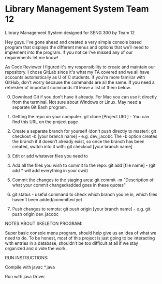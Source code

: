 # Library Management System Team 12

Library Management System designed for SENG 300 by Team 12

Hey guys. I've gone ahead and created a very simple console based program that displays
the different menus and options that we'll need to implement into the program.
If you notice I've missed any of our requirements let me know!

As Code Reviewer I figured it's my responsibility to create and maintain our repository.
I chose GitLab since it's what my TA covered and we all have accounts automatically
as U of C students. If you're more familiar with GitHub, don't worry because the
commands are all the same. If you need a refresher of important commands I'll leave a list
of them below.

0. Download Git if you don't have it already. For Mac you can use it directly from the terminal. Not sure about Windows or Linux. May need a separate Git Bash program.

1. Getting the repo on your computer: git clone [Project URL] - You can find this URL on the project page

2. Create a separate branch for yourself (don't push directly to master): git checkout -b [your branch name] - e.g. dev_jacobc
   The -b option creates the branch if it doesn't already exist, so once the branch has been created, switch into it with: git checkout [your branch name]

3. Edit or add whatever files you need to

4. Add all the files you wish to commit to the repo: git add [file name] - (git add * will add everything in your cwd)

5. Commit the changes to the staging area: git commit -m "Description of what your commit changed/added goes in these quotes"

6. git status - useful command to check which branch you're in, which files haven't been added/committed yet

7. Push changes to remote: git push origin [your branch name] - e.g. git push origin dev_jacobc


NOTES ABOUT SKELETON PROGRAM:

Super basic console menu program, should help give us an idea of what we need to do.
To be honest, most of this project is just going to be interacting with entries in a database,
shouldn't be too difficult at all if we stay organized and divide the work.

RUN INSTRUCTIONS:

Compile with javac *.java

Run with java Driver
